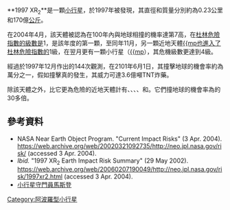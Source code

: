 **1997
XR<sub>2</sub>**是一顆[小行星](../Page/小行星.md "wikilink")，於1997年被發現，其直徑和質量分別約為0.23公里和170億[公斤](../Page/公斤.md "wikilink")。

在2004年4月，該天體被認為在100年內與地球相撞的機率達第7高，在[杜林危險指數的級數是](../Page/杜林危險指數.md "wikilink")1，是該年度的第一顆，至同年11月，另一顆近地天體[{{mp也進入了杜林危險指數的](../Page/2004_VD17.md "wikilink")1級，在翌月更有一顆小行星（[{{mp](../Page/2004_MN4.md "wikilink")），其危機級數更達到4級。

經過於1997年12月作出的144次觀測，在2101年6月1日，其撞擊地球的機會率約為萬分之一，假如撞擊真的發生，其威力可達3.6億噸TNT炸藥。

除該天體之外，比它更為危險的近地天體計有、、、、和。它們撞地球的機會率為的30多倍。

## 參考資料

  - NASA Near Earth Object Program. "Current Impact Risks" (3 Apr.
    2004).
    <https://web.archive.org/web/20020321092735/http://neo.jpl.nasa.gov/risk/>
    (accessed 3 Apr. 2004).
  - *Ibid.* "1997 XR<sub>2</sub> Earth Impact Risk Summary" (29 May
    2002).
    <https://web.archive.org/web/20060207190049/http://neo.jpl.nasa.gov/risk/1997xr2.html>
    (accessed 3 Apr. 2004).
  - [小行星守門員馬斯登](https://web.archive.org/web/20050201075213/http://www.sciam.com.tw/circus/circusshow.asp?FDocNo=285&DocNo=450&CL=11)

[Category:阿波羅型小行星](https://zh.wikipedia.org/wiki/Category:阿波羅型小行星 "wikilink")